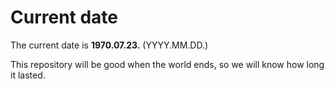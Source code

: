 # Current date

The current date is **1970.07.23.** (YYYY.MM.DD.)

This repository will be good when the world ends, so we will know how long it lasted.